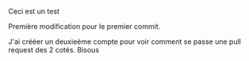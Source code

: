 Ceci est un test

Première modification pour le premier commit.

J'ai crééer un deuxieème compte pour voir comment se passe une pull request des 2 cotés. Bisous
